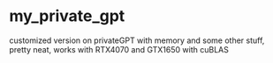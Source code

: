 # my_private_gpt
customized version on privateGPT with memory and some other stuff, pretty neat, works with RTX4070 and GTX1650 with cuBLAS
